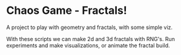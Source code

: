 # Chaos Game - Fractals!

A project to play with geometry and fractals, with some simple viz.

With these scripts we can make 2d and 3d fractals with RNG's. Run experiments and make visualizations, or animate the fractal build.
